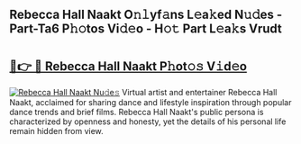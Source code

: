 ## Rebecca Hall Naakt O𝚗𝚕yf𝚊ns L𝚎a𝚔ed N𝚞𝚍es - Part-Ta6 P𝚑𝚘tos Vi𝚍𝚎o - H𝚘𝚝 Part L𝚎a𝚔s Vrudt

# <h2><a href="http://kf7s29i.oniu.top/?m=Rebecca+Hall+Naakt">🔗👉 🔴 Rebecca Hall Naakt P𝚑ot𝚘𝚜 V𝚒d𝚎o</a></h2>

[![Rebecca Hall Naakt Nu𝚍e𝚜](https://i.imgur.com/0qMVB7G.gif)](http://kf7s29i.oniu.top/?m=Rebecca+Hall+Naakt)
Virtual artist and entertainer Rebecca Hall Naakt, acclaimed for sharing dance and lifestyle inspiration through popular dance trends and brief films. Rebecca Hall Naakt's public persona is characterized by openness and honesty, yet the details of his personal life remain hidden from view.  

